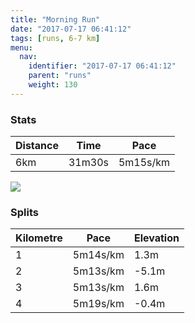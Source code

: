 ```yaml
---
title: "Morning Run"
date: "2017-07-17 06:41:12"
tags: [runs, 6-7 km]
menu:
  nav:
    identifier: "2017-07-17 06:41:12"
    parent: "runs"
    weight: 130
---
```


### Stats

| Distance | Time | Pace |
|----------|------|------|
|6km|31m30s|5m15s/km|

<img src='https://maps.googleapis.com/maps/api/staticmap?maptype=roadmap&path=enc:mwjeI`jvLxBfFEpHnCjA@vE~AuABkGbByBzDQxAjE_KlECcGhCqChCGpBrD{JlFOaFpBiDvDMbBfD_KrFSoEvAgD|Ds@`C~DcKdFEwFtBmCnDG`BzC{JrF]kDhA{DzE_ApBpDcKxFM_FnC{DdDAzAhD_KtFSwEvBsDtCc@fCrDcKhF?sFlBiCjDSdBhEyJjEVwHtGeA&key=AIzaSyAfqMeaZ1CCJFGP5cWud__oZnT_Pybg-1M&size=800x800&markers=color:yellow|label:S|53.47207,-2.24945&markers=color:green|label:F|53.468739999999976,-2.25124'>

### Splits

| Kilometre | Pace | Elevation |
|------|------|-----------|
|1|5m14s/km|1.3m|
|2|5m13s/km|-5.1m|
|3|5m13s/km|1.6m|
|4|5m19s/km|-0.4m|
